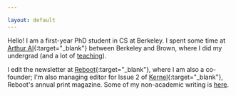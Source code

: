 ```yaml
---

layout: default
---
```

Hello! I am a first-year PhD student in CS at Berkeley. I spent some time at [Arthur AI](http://www.arthur.ai){:target="_blank"} between Berkeley and Brown, where I did my undergrad (and a lot of [teaching](https://www.jessicad.ai/teaching.html)). 

I edit the newsletter at [Reboot](https://reboothq.substack.com/about){:target="_blank"}, where I am also a co-founder; I'm also managing editor for Issue 2 of [Kernel](https://kernelmag.io/){:target="_blank"}, Reboot's annual print magazine. Some of my non-academic writing is [here](http://www.jessicad.ai/writing.html).

